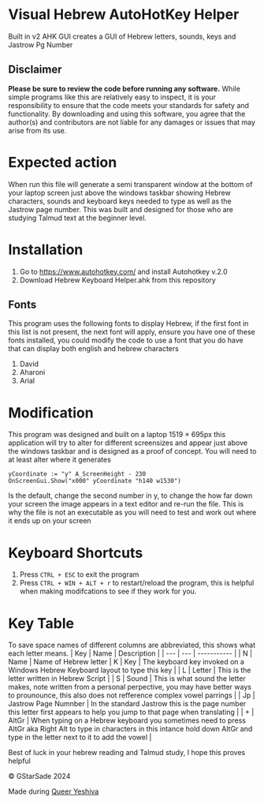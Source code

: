 # Visual Hebrew AutoHotKey Helper
Built in v2 AHK GUI creates a GUI of Hebrew letters, sounds, keys and Jastrow Pg Number

## Disclaimer
**Please be sure to review the code before running any software.** While simple programs like this are relatively easy to inspect, it is your responsibility to ensure that the code meets your standards for safety and functionality. By downloading and using this software, you agree that the author(s) and contributors are not liable for any damages or issues that may arise from its use.

# Expected action
When run this file will generate a semi transparent window at the bottom of your laptop screen just above the windows taskbar showing Hebrew characters, sounds and keyboard keys needed to type as well as the Jastrow page number. This was built and designed for those who are studying Talmud text at the beginner level.

# Installation
1. Go to https://www.autohotkey.com/ and install Autohotkey v.2.0
2. Download Hebrew Keyboard Helper.ahk from this repository
## Fonts
This program uses the following fonts to display Hebrew, if the first font in this list is not present, the next font will apply, ensure you have one of these fonts installed, you could modify the code to use a font that you do have that can display both english and hebrew characters
1. David
2. Aharoni
3. Arial

# Modification
This program was designed and built on a laptop 1519 × 695px this application will try to alter for different screensizes and appear just above the windows taskbar and is designed as a proof of concept. You will need to at least alter where it generates 
```
yCoordinate := "y" A_ScreenHeight - 230
OnScreenGui.Show("x000" yCoordinate "h140 w1530")
```
Is the default, change the second number in y, to change the how far down your screen the image appears in a text editor and re-run the file. This is why the file is not an executable as you will need to test and work out where it ends up on your screen

# Keyboard Shortcuts
1. Press ``` CTRL + ESC ``` to exit the program
2. Press ``` CTRL + WIN + ALT + r ``` to restart/reload the program, this is helpful when making modifcations to see if they work for you.

# Key Table
To save space names of different columns are abbreviated, this shows what each letter means.
| Key | Name | Description |
| --- | --- | ----------- |
| N | Name | Name of Hebrew letter
| K | Key | The keyboard key invoked on a Windows Hebrew Keyboard layout to type this key |
| L | Letter | This is the letter written in Hebrew Script |
| S | Sound | This is what sound the letter makes, note written from a personal perpective, you may have better ways to prounounce, this also does not refference complex vowel parrings |
| Jp | Jastrow Page Numnber | In the standard Jastrow this is the page number this letter first appears to help you jump to that page when translating |
| + | AltGr | When typing on a Hebrew keyboard you sometimes need to press AltGr aka Right Alt to type in characters in this intance hold down AltGr and type in the letter next to it to add the vowel |

Best of luck in your hebrew reading and Talmud study, I hope this proves helpful

©️ GStarSade 2024

Made during [Queer Yeshiva](https://www.yeshiva.lgbt/)
